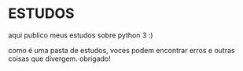 # ESTUDOS
aqui publico meus estudos sobre python 3 :)

como é uma pasta de estudos, voces podem encontrar erros e outras coisas que divergem. obrigado!
